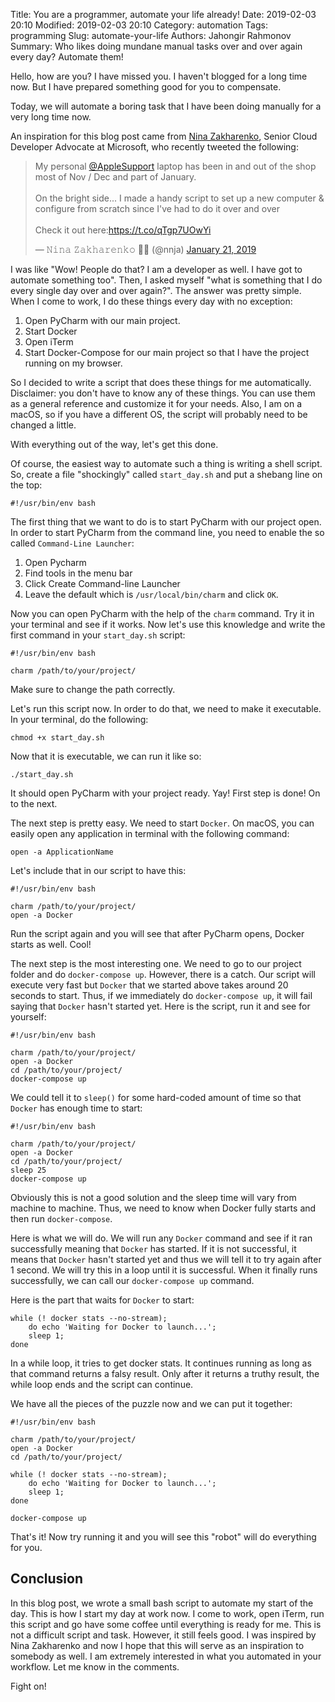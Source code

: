 Title: You are a programmer, automate your life already!
Date: 2019-02-03 20:10
Modified: 2019-02-03 20:10
Category: automation
Tags: programming
Slug: automate-your-life
Authors: Jahongir Rahmonov
Summary: Who likes doing mundane manual tasks over and over again every day? Automate them!

Hello, how are you? I have missed you. I haven't blogged for a long time now. But I have prepared something good for you to compensate.

Today, we will automate a boring task that I have been doing manually for a very long time now.

An inspiration for this blog post came from [Nina Zakharenko](https://twitter.com/nnja), Senior Cloud Developer Advocate at Microsoft, who recently tweeted the following:

<blockquote class="twitter-tweet" data-lang="en"><p lang="en" dir="ltr">My personal <a href="https://twitter.com/AppleSupport?ref_src=twsrc%5Etfw">@AppleSupport</a> laptop has been in and out of the shop most of Nov / Dec and part of January.<br><br>On the bright side... I made a handy script to set up a new computer &amp; configure from scratch since I&#39;ve had to do it over and over<br><br>Check it out here:<a href="https://t.co/qTgp7UOwYi">https://t.co/qTgp7UOwYi</a></p>&mdash; 𝙽𝚒𝚗𝚊 𝚉𝚊𝚔𝚑𝚊𝚛𝚎𝚗𝚔𝚘 💖🐍 (@nnja) <a href="https://twitter.com/nnja/status/1087464173016047616?ref_src=twsrc%5Etfw">January 21, 2019</a></blockquote> <script async src="https://platform.twitter.com/widgets.js" charset="utf-8"></script>

I was like "Wow! People do that? I am a developer as well. I have got to automate something too". Then, I asked myself "what is something that I do every single day over and over again?".
The answer was pretty simple. When I come to work, I do these things every day with no exception:

1. Open PyCharm with our main project.
2. Start Docker
3. Open iTerm
4. Start Docker-Compose for our main project so that I have the project running on my browser.

So I decided to write a script that does these things for me automatically. Disclaimer: you don't have to know any of these things. You can use them as a general reference and customize it for your needs.
Also, I am on a macOS, so if you have a different OS, the script will probably need to be changed a little.

With everything out of the way, let's get this done.

Of course, the easiest way to automate such a thing is writing a shell script. So, create a file "shockingly" called `start_day.sh` and put a shebang line on the top:

```shell
#!/usr/bin/env bash
```

The first thing that we want to do is to start PyCharm with our project open. In order to start PyCharm from the command line, you need to enable the so called `Command-Line Launcher`:

1. Open Pycharm
2. Find tools in the menu bar
3. Click Create Command-line Launcher
4. Leave the default which is `/usr/local/bin/charm` and click `OK`.

Now you can open PyCharm with the help of the `charm` command. Try it in your terminal and see if it works. Now let's use this knowledge and write the first command in your `start_day.sh` script:

```shell
#!/usr/bin/env bash

charm /path/to/your/project/
```

Make sure to change the path correctly.

Let's run this script now. In order to do that, we need to make it executable. In your terminal, do the following:

```shell
chmod +x start_day.sh
```

Now that it is executable, we can run it like so:

```shell
./start_day.sh
```

It should open PyCharm with your project ready. Yay! First step is done! On to the next.

The next step is pretty easy. We need to start `Docker`. On macOS, you can easily open any application in terminal with the following command:

```shell
open -a ApplicationName
```

Let's include that in our script to have this:

```shell
#!/usr/bin/env bash

charm /path/to/your/project/
open -a Docker
```

Run the script again and you will see that after PyCharm opens, Docker starts as well. Cool!

The next step is the most interesting one. We need to go to our project folder and do `docker-compose up`. However, there is a catch.
Our script will execute very fast but `Docker` that we started above takes around 20 seconds to start. Thus, if we immediately do `docker-compose up`, it will fail saying that
`Docker` hasn't started yet. Here is the script, run it and see for yourself:

```shell
#!/usr/bin/env bash

charm /path/to/your/project/
open -a Docker
cd /path/to/your/project/
docker-compose up
```

We could tell it to `sleep()` for some hard-coded amount of time so that `Docker` has enough time to start:

```shell
#!/usr/bin/env bash

charm /path/to/your/project/
open -a Docker
cd /path/to/your/project/
sleep 25
docker-compose up
```

Obviously this is not a good solution and the sleep time will vary from machine to machine. Thus, we need to know when Docker fully starts and then run `docker-compose`.

Here is what we will do. We will run any `Docker` command and see if it ran successfully meaning that `Docker` has started. If it is not successful, it means that `Docker` hasn't started yet and thus
we will tell it to try again after 1 second. We will try this in a loop until it is successful. When it finally runs successfully, we can call our `docker-compose up` command.

Here is the part that waits for `Docker` to start:

```shell
while (! docker stats --no-stream);
    do echo 'Waiting for Docker to launch...';
    sleep 1;
done
```

In a while loop, it tries to get docker stats. It continues running as long as that command returns a falsy result. Only after it returns a truthy result, the while loop ends and the script can continue.

We have all the pieces of the puzzle now and we can put it together:

```shell
#!/usr/bin/env bash

charm /path/to/your/project/
open -a Docker
cd /path/to/your/project/

while (! docker stats --no-stream);
    do echo 'Waiting for Docker to launch...';
    sleep 1;
done

docker-compose up
```

That's it! Now try running it and you will see this "robot" will do everything for you.

## Conclusion

In this blog post, we wrote a small bash script to automate my start of the day. This is how I start my day at work now. I come to work, open iTerm, run this script and go have some coffee until everything is ready for me.
This is not a difficult script and task. However, it still feels good. I was inspired by Nina Zakharenko and now I hope that this will serve as an inspiration to somebody as well.
I am extremely interested in what you automated in your workflow. Let me know in the comments.

Fight on!
